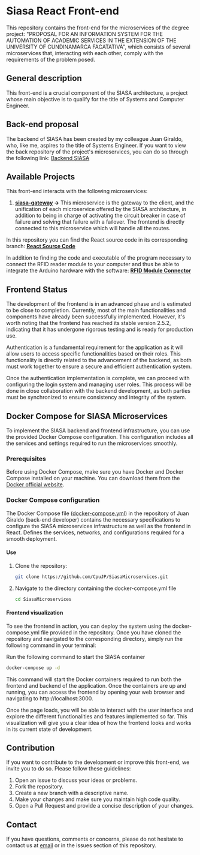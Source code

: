 # Siasa React Front-end

This repository contains the front-end for the microservices of the degree project: "PROPOSAL FOR AN INFORMATION SYSTEM FOR THE AUTOMATION OF ACADEMIC SERVICES IN THE EXTENSION OF THE UNIVERSITY OF CUNDINAMARCA FACATATIVÁ", which consists of several microservices that, interacting with each other, comply with the requirements of the problem posed.

## General description

This front-end is a crucial component of the SIASA architecture, a project whose main objective is to qualify for the title of Systems and Computer Engineer.

## Back-end proposal

The backend of SIASA has been created by my colleague Juan Giraldo, who, like me, aspires to the title of Systems Engineer. If you want to view the back repository of the project's microservices, you can do so through the following link: [Backend SIASA](https://github.com/CpuJP/SiasaMicroservices)

## Available Projects

This front-end interacts with the following microservices:

1. **[siasa-gateway](https://github.com/CpuJP/SiasaMicroservices/tree/siasa-gateway) ->** This microservice is the gateway to the client, and the unification of each microservice offered by the SIASA architecture, in addition to being in charge of activating the circuit breaker in case of failure and solving that failure with a failover. The frontend is directly connected to this microservice which will handle all the routes.

In this repository you can find the React source code in its corresponding branch: **[React Source Code](https://github.com/CrisMontejo23/SiasaFront/tree/siasa-react-front)**

In addition to finding the code and executable of the program necessary to connect the RFID reader module to your computer and thus be able to integrate the Arduino hardware with the software: **[RFID Module Connector](https://github.com/CrisMontejo23/SiasaFront/tree/siasa-RFIDmodule)**

## Frontend Status

The development of the frontend is in an advanced phase and is estimated to be close to completion. Currently, most of the main functionalities and components have already been successfully implemented. However, it's worth noting that the frontend has reached its stable version 2.5.2, indicating that it has undergone rigorous testing and is ready for production use.

Authentication is a fundamental requirement for the application as it will allow users to access specific functionalities based on their roles. This functionality is directly related to the advancement of the backend, as both must work together to ensure a secure and efficient authentication system.

Once the authentication implementation is complete, we can proceed with configuring the login system and managing user roles. This process will be done in close collaboration with the backend development, as both parties must be synchronized to ensure consistency and integrity of the system.

## Docker Compose for SIASA Microservices

To implement the SIASA backend and frontend infrastructure, you can use the provided Docker Compose configuration. This configuration includes all the services and settings required to run the microservices smoothly.

### Prerequisites

Before using Docker Compose, make sure you have Docker and Docker Compose installed on your machine. You can download them from the [Docker official website](https://www.docker.com/get-started).

### Docker Compose configuration

The Docker Compose file ([docker-compose.yml](https://github.com/CpuJP/SiasaMicroservices/blob/main/docker-compose.yml)) in the repository of Juan Giraldo (back-end developer) contains the necessary specifications to configure the SIASA microservices infrastructure as well as the frontend in React. Defines the services, networks, and configurations required for a smooth deployment.

#### Use

1. Clone the repository:
   ```bash
   git clone https://github.com/CpuJP/SiasaMicroservices.git
   ```
   
2. Navigate to the directory containing the docker-compose.yml file
   ```bash
   cd SiasaMicroservices
   ```

#### Frontend visualization

To see the frontend in action, you can deploy the system using the docker-compose.yml file provided in the repository. Once you have cloned the repository and navigated to the corresponding directory, simply run the following command in your terminal:

Run the following command to start the SIASA container
   ```bash
   docker-compose up -d
   ```

This command will start the Docker containers required to run both the frontend and backend of the application. Once the containers are up and running, you can access the frontend by opening your web browser and navigating to http://localhost:3000.

Once the page loads, you will be able to interact with the user interface and explore the different functionalities and features implemented so far. This visualization will give you a clear idea of how the frontend looks and works in its current state of development.








## Contribution

If you want to contribute to the development or improve this front-end, we invite you to do so. Please follow these guidelines:

1. Open an issue to discuss your ideas or problems.
2. Fork the repository.
3. Create a new branch with a descriptive name.
4. Make your changes and make sure you maintain high code quality.
5. Open a Pull Request and provide a concise description of your changes.

## Contact

If you have questions, comments or concerns, please do not hesitate to contact us at [email](crisfer.montejo2320@gmail.com) or in the issues section of this repository.
